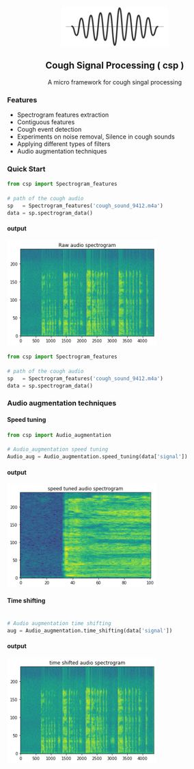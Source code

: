 <p align="center">
  <img width="250" src="./Images/WAVE.png">
</p>
<h2 align="center">Cough Signal Processing ( csp ) </h2>



<p align="center">A micro framework for cough singal processing </p>


### Features

- Spectrogram features extraction
- Contiguous features
- Cough event detection
- Experiments on noise removal, Silence in cough sounds
- Applying different types of filters
- Audio augmentation techniques


### Quick Start

```python
from csp import Spectrogram_features

# path of the cough audio
sp   = Spectrogram_features('cough_sound_9412.m4a')
data = sp.spectrogram_data()

```

#### output

<img width="350" src="./Images/spectrogram_one.png">


```python
from csp import Spectrogram_features

# path of the cough audio
sp   = Spectrogram_features('cough_sound_9412.m4a')
data = sp.spectrogram_data()

```


### Audio augmentation techniques
#### Speed tuning

```python
from csp import Audio_augmentation

# Audio_augmentation speed tuning
Audio_aug = Audio_augmentation.speed_tuning(data['signal'])

```

#### output

<img width="350" src="./Images/spectrogram_two.png">


#### Time shifting
```python

# Audio augmentation time shifting
aug = Audio_augmentation.time_shifting(data['signal'])

```

#### output

<img width="350" src="./Images/spectrogram_three.png">
